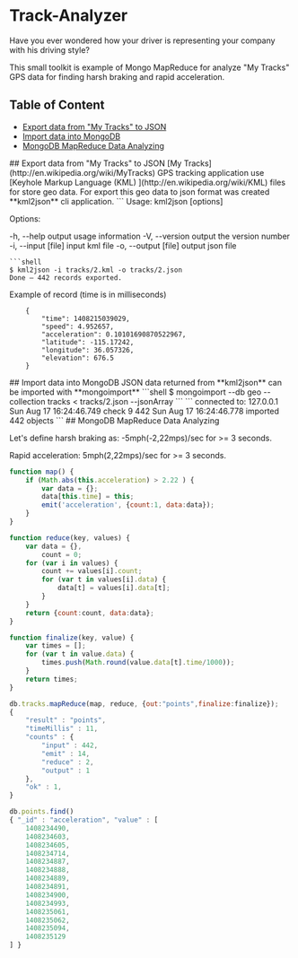 # Track-Analyzer
Have you ever wondered how your driver is representing your company with his driving style?

This small toolkit is example of Mongo MapReduce for analyze "My Tracks" GPS data for finding harsh braking and rapid acceleration.


## Table of Content
* [Export data from "My Tracks" to JSON](#export)
* [Import data into MongoDB](#import)
* [MongoDB MapReduce Data Analyzing](#analyzing)


<a name="export"/>
## Export data from "My Tracks" to JSON
[My Tracks](http://en.wikipedia.org/wiki/MyTracks) GPS tracking application use [Keyhole Markup Language (KML) ](http://en.wikipedia.org/wiki/KML) files for store geo data. For export this geo data to json format was created **kml2json** cli application.
```
 Usage: kml2json [options]

 Options:

 -h, --help           output usage information
 -V, --version        output the version number
 -i, --input [file]   input kml file
 -o, --output [file]  output json file
```
```shell
$ kml2json -i tracks/2.kml -o tracks/2.json
Done – 442 records exported.
```
Example of record (time is in milliseconds)
```shell
    {
        "time": 1408215039029,
        "speed": 4.952657,
        "acceleration": 0.10101690870522967,
        "latitude": -115.17242,
        "longitude": 36.057326,
        "elevation": 676.5
    }
```


<a name="import"/>
## Import data into MongoDB
JSON data returned from **kml2json** can be imported with **mongoimport**
```shell
$ mongoimport --db geo --collection tracks < tracks/2.json --jsonArray
```
```
connected to: 127.0.0.1
Sun Aug 17 16:24:46.749 check 9 442
Sun Aug 17 16:24:46.778 imported 442 objects
```


<a name="analyzing"/>
## MongoDB MapReduce Data Analyzing

Let's define harsh braking as: -5mph(-2,22mps)/sec for >= 3 seconds.

Rapid acceleration: 5mph(2,22mps)/sec for >= 3 seconds.

```js
function map() {
	if (Math.abs(this.acceleration) > 2.22 ) {
		var data = {};
		data[this.time] = this;
		emit('acceleration', {count:1, data:data});
	}
}
```
```js
function reduce(key, values) {
	var data = {},
		count = 0;
	for (var i in values) {
		count += values[i].count;
		for (var t in values[i].data) {
			data[t] = values[i].data[t];
		}
	}
	return {count:count, data:data};
}
```

```js
function finalize(key, value) {
	var times = [];
	for (var t in value.data) {
		times.push(Math.round(value.data[t].time/1000));
	}
	return times;
}
```

```js
db.tracks.mapReduce(map, reduce, {out:"points",finalize:finalize});
{
	"result" : "points",
	"timeMillis" : 11,
	"counts" : {
		"input" : 442,
		"emit" : 14,
		"reduce" : 2,
		"output" : 1
	},
	"ok" : 1,
}
```

```js
db.points.find()
{ "_id" : "acceleration", "value" : [
	1408234490,
	1408234603,
	1408234605,
	1408234714,
	1408234887,
	1408234888,
	1408234889,
	1408234891,
	1408234900,
	1408234993,
	1408235061,
	1408235062,
	1408235094,
	1408235129
] }
```
